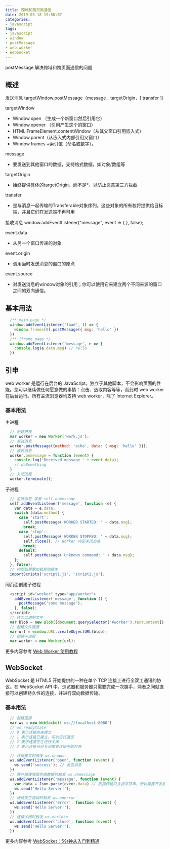 ```yaml
---
title: 跨域和跨页面通信
date: 2019-03-18 19:50:07
categories:
- javascript
tags:
- javascript
- window
- postMessage
- web worker
- WebSocket
---
```


postMessage 解决跨域和跨页面通信的问题

## 概述

发送消息
targetWindow.postMessage（message，targetOrigin，[ transfer ]）

targetWindow
- Window.open （生成一个新窗口然后引用它）
- Window.opener （引用产生这个的窗口）
- HTMLIFrameElement.contentWindow（从其父窗口引用嵌入式）
- Window.parent（从嵌入式内部引用父窗口）
- Window.frames +索引值（命名或数字）。

message
- 要发送到其他窗口的数据，支持格式数据，如对象/数组等

targetOrigin
- 始终提供具体的targetOrigin，而不是*，以防止恶意第三方拦截

transfer
- 是与消息一起传输的Transferable对象序列。这些对象的所有权将提供给目标端，并且它们在发送端不再可用

接收消息
window.addEventListener("message", event => { }, false);

event.data
- 从另一个窗口传递的对象

event.origin
- 调用当时发送消息的窗口的原点

event.source
- 对发送消息的window对象的引用；你可以使用它来建立两个不同来源的窗口之间的双向通信。

## 基本用法

```javascript
  /** main page */
  window.addEventListener('load', () => {
    window.frames[0].postMessage({ msg: 'hello' })
  })
  /** iframe page */
  window.addEventListener('message', e => {
    console.log(e.data.msg) // hello
  })
```

## 引申

web worker 是运行在后台的 JavaScript，独立于其他脚本，不会影响页面的性能。您可以继续做任何愿意做的事情：点击、选取内容等等，而此时 web worker 在后台运行。所有主流浏览器均支持 web worker，除了 Internet Explorer。

### 基本用法

主进程

```javascript
  // 创建进程
  var worker = new Worker('work.js');
  // 发送消息
  worker.postMessage({method: 'echo', data: { msg: 'hello' }});
  // 接收消息
  worker.onmessage = function (event) {
    console.log('Received message ' + event.data);
    // doSomething 
  }
  // 关闭进程
  worker.terminate();
```

子进程

```javascript
  // 监听消息 或者 self.onmessage
  self.addEventListener('message', function (e) {
    var data = e.data;
    switch (data.method) {
      case 'start':
        self.postMessage('WORKER STARTED: ' + data.msg);
        break;
      case 'stop':
        self.postMessage('WORKER STOPPED: ' + data.msg);
        self.close(); // Worker 内部关闭自身
        break;
      default:
        self.postMessage('Unknown command: ' + data.msg);
    };
  }, false);
  // 内部如果要加载其他脚本
  importScripts('script1.js', 'script2.js');
```

同页面创建子进程

```javascript
  <script id="worker" type="app/worker">
    addEventListener('message', function () {
      postMessage('some message');
    }, false);
  </script>
  // 转为二进制文件
  var blob = new Blob([document.querySelector('#worker').textContent]);
  // 创建文件链接
  var url = window.URL.createObjectURL(blob);
  // 创建子进程
  var worker = new Worker(url);
```

更多内容参考
[Web Worker 使用教程](http://www.ruanyifeng.com/blog/2018/07/web-worker.html)

## WebSocket

WebSocket 是 HTML5 开始提供的一种在单个 TCP 连接上进行全双工通讯的协议。在 WebSocket API 中，浏览器和服务器只需要完成一次握手，两者之间就直接可以创建持久性的连接，并进行双向数据传输。

### 基本用法

```javascript
  // 创建连接
  var ws = new WebSocket('ws://localhost:8080')
  // ws.readyState
  // 0 表示连接尚未建立
  // 1 表示连接已建立，可以进行通信
  // 2 表示连接正在进行关闭
  // 3 表示连接已经关闭或者连接不能打开

  // 连接建立时触发 ws.onopen
  ws.addEventListener('open', function (event) {
    ws.send('success'); // 发送消息
  })
  // 客户端接收服务端数据时触发 ws.onmessage
  ws.addEventListener('message', function (event) {
    var data = Json.parse(event.data) // 数据传输只支持字符串，所以需要开发者自己格式化
    ws.send('Hello Server!');
  })
  // 通信发生错误时触发 ws.onerror
  ws.addEventListener('error', function (event) {
    ws.send('Hello Server!');
  })
  // 连接关闭时触发 ws.onclose
  ws.addEventListener('close', function (event) {
    ws.send('Hello Server!');
  })
```

更多内容参考
[WebSocket：5分钟从入门到精通](https://segmentfault.com/a/1190000012709475)
